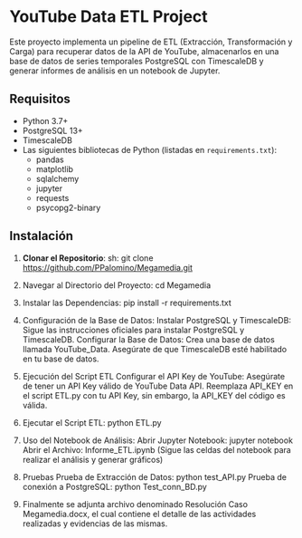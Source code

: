 # YouTube Data ETL Project

Este proyecto implementa un pipeline de ETL (Extracción, Transformación y Carga) para recuperar datos de la API de YouTube, almacenarlos en una base de datos de series temporales PostgreSQL con TimescaleDB y generar informes de análisis en un notebook de Jupyter.

## Requisitos

- Python 3.7+
- PostgreSQL 13+
- TimescaleDB
- Las siguientes bibliotecas de Python (listadas en `requirements.txt`):
  - pandas
  - matplotlib
  - sqlalchemy
  - jupyter
  - requests
  - psycopg2-binary

## Instalación

1. **Clonar el Repositorio**:
   	sh: git clone https://github.com/PPalomino/Megamedia.git

2. Navegar al Directorio del Proyecto:
	cd Megamedia

3. Instalar las Dependencias:
	pip install -r requirements.txt	

4. Configuración de la Base de Datos:
	Instalar PostgreSQL y TimescaleDB: Sigue las instrucciones oficiales para instalar PostgreSQL y TimescaleDB.
	Configurar la Base de Datos: Crea una base de datos llamada YouTube_Data.
	Asegúrate de que TimescaleDB esté habilitado en tu base de datos.

5. Ejecución del Script ETL
	Configurar el API Key de YouTube:
	Asegúrate de tener un API Key válido de YouTube Data API.
	Reemplaza API_KEY en el script ETL.py con tu API Key, sin embargo, la API_KEY del código es válida.

6. Ejecutar el Script ETL: python ETL.py

7. Uso del Notebook de Análisis:
	Abrir Jupyter Notebook: jupyter notebook
	Abrir el Archivo: Informe_ETL.ipynb (Sigue las celdas del notebook para realizar el análisis y generar gráficos)

8. Pruebas
	Prueba de Extracción de Datos: python test_API.py
	Prueba de conexión a PostgreSQL: python Test_conn_BD.py

9. Finalmente se adjunta archivo denominado Resolución Caso Megamedia.docx, el cual contiene el detalle de las actividades realizadas y evidencias de las mismas.
